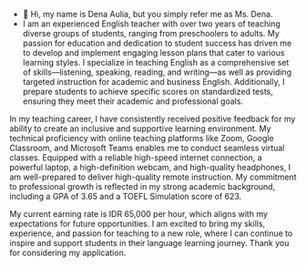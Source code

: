 - 👋 Hi, my name is Dena Aulia, but you simply refer me as Ms. Dena.
- I am an experienced English teacher with over two years of teaching diverse groups of students, ranging from preschoolers to adults. My passion for education and dedication to student success has driven me to develop and implement engaging lesson plans that cater to various learning styles. I specialize in teaching English as a comprehensive set of skills—listening, speaking, reading, and writing—as well as providing targeted instruction for academic and business English. Additionally, I prepare students to achieve specific scores on standardized tests, ensuring they meet their academic and professional goals.

In my teaching career, I have consistently received positive feedback for my ability to create an inclusive and supportive learning environment. My technical proficiency with online teaching platforms like Zoom, Google Classroom, and Microsoft Teams enables me to conduct seamless virtual classes. Equipped with a reliable high-speed internet connection, a powerful laptop, a high-definition webcam, and high-quality headphones, I am well-prepared to deliver high-quality remote instruction. My commitment to professional growth is reflected in my strong academic background, including a GPA of 3.65 and a TOEFL Simulation score of 623.

My current earning rate is IDR 65,000 per hour, which aligns with my expectations for future opportunities. I am excited to bring my skills, experience, and passion for teaching to a new role, where I can continue to inspire and support students in their language learning journey. Thank you for considering my application.

<!---
dena-auliana1/dena-auliana1 is a ✨ special ✨ repository because its `README.md` (this file) appears on your GitHub profile.
You can click the Preview link to take a look at your changes.
--->
